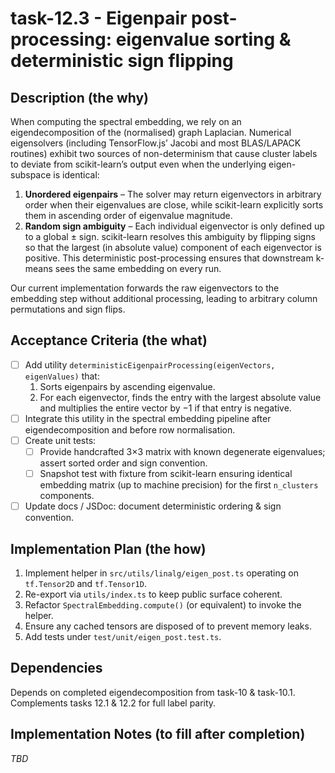 # task-12.3 - Eigenpair post-processing: eigenvalue sorting & deterministic sign flipping

## Description (the why)

When computing the spectral embedding, we rely on an eigendecomposition of the (normalised) graph Laplacian.  Numerical eigensolvers (including TensorFlow.js’ Jacobi and most BLAS/LAPACK routines) exhibit two sources of non-determinism that cause cluster labels to deviate from scikit-learn’s output even when the underlying eigen-subspace is identical:

1. **Unordered eigenpairs** – The solver may return eigenvectors in arbitrary order when their eigenvalues are close, while scikit-learn explicitly sorts them in ascending order of eigenvalue magnitude.
2. **Random sign ambiguity** – Each individual eigenvector is only defined up to a global ± sign.  scikit-learn resolves this ambiguity by flipping signs so that the largest (in absolute value) component of each eigenvector is positive.  This deterministic post-processing ensures that downstream k-means sees the same embedding on every run.

Our current implementation forwards the raw eigenvectors to the embedding step without additional processing, leading to arbitrary column permutations and sign flips.

## Acceptance Criteria (the what)

- [ ] Add utility `deterministicEigenpairProcessing(eigenVectors, eigenValues)` that:
  1. Sorts eigenpairs by ascending eigenvalue.
  2. For each eigenvector, finds the entry with the largest absolute value and multiplies the entire vector by −1 if that entry is negative.
- [ ] Integrate this utility in the spectral embedding pipeline after eigendecomposition and before row normalisation.
- [ ] Create unit tests:
  - [ ] Provide handcrafted 3×3 matrix with known degenerate eigenvalues; assert sorted order and sign convention.
  - [ ] Snapshot test with fixture from scikit-learn ensuring identical embedding matrix (up to machine precision) for the first `n_clusters` components.
- [ ] Update docs / JSDoc: document deterministic ordering & sign convention.

## Implementation Plan (the how)

1. Implement helper in `src/utils/linalg/eigen_post.ts` operating on `tf.Tensor2D` and `tf.Tensor1D`.
2. Re-export via `utils/index.ts` to keep public surface coherent.
3. Refactor `SpectralEmbedding.compute()` (or equivalent) to invoke the helper.
4. Ensure any cached tensors are disposed of to prevent memory leaks.
5. Add tests under `test/unit/eigen_post.test.ts`.

## Dependencies

Depends on completed eigendecomposition from task-10 & task-10.1. Complements tasks 12.1 & 12.2 for full label parity.

## Implementation Notes (to fill after completion)

*TBD*

